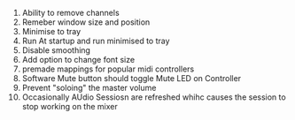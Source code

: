 1. Ability to remove channels
2. Remeber window size and position
3. Minimise to tray
4. Run At startup and run minimised to tray
5. Disable smoothing
6. Add option to change font size
7. premade mappings for popular midi controllers
8. Software Mute button should toggle Mute LED on Controller
9. Prevent "soloing" the master volume
10. Occasionally AUdio Sessiosn are refreshed whihc causes the session to stop working on the mixer
